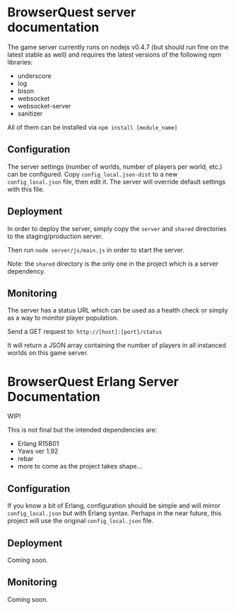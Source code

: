 BrowserQuest server documentation
=================================

The game server currently runs on nodejs v0.4.7 (but should run fine on the latest stable as well) and requires the latest versions of the following npm libraries:

- underscore
- log
- bison
- websocket
- websocket-server
- sanitizer

All of them can be installed via `npm install [module_name]`


Configuration
-------------

The server settings (number of worlds, number of players per world, etc.) can be configured.
Copy `config_local.json-dist` to a new `config_local.json` file, then edit it. The server will override default settings with this file.


Deployment
----------

In order to deploy the server, simply copy the `server` and `shared` directories to the staging/production server.

Then run `node server/js/main.js` in order to start the server.


Note: the `shared` directory is the only one in the project which is a server dependency.


Monitoring
----------

The server has a status URL which can be used as a health check or simply as a way to monitor player population.

Send a GET request to: `http://[host]:[port]/status`

It will return a JSON array containing the number of players in all instanced worlds on this game server.

BrowserQuest Erlang Server Documentation
========================================

WIP!

This is not final but the intended dependencies are:
- Erlang R15B01
- Yaws ver 1.92
- rebar
- more to come as the project takes shape...

Configuration
-------------

If you know a bit of Erlang, configuration should be simple and will mirror `config_local.json` but with Erlang syntax.
Perhaps in the near future, this project will use the original `config_local.json` file.

Deployment
----------

Coming soon.

Monitoring
----------

Coming soon.
